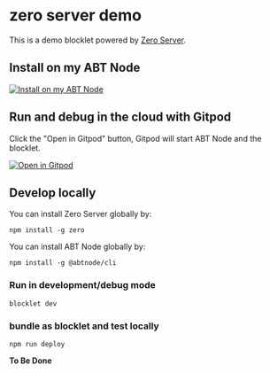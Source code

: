 # zero server demo

This is a demo blocklet powered by [Zero Server](https://zeroserver.io/).

## Install on my ABT Node

[![Install on my ABT Node](https://raw.githubusercontent.com/blocklet/development-guide/main/assets/install_on_abtnode.svg)](https://install.arcblock.io/?action=blocklet-install&meta_url=https%3A%2F%2Fgithub.com%2Fblocklet%2Fzero-demo%2Freleases%2Fdownload%2Fv1.0.7%2Fblocklet.json)

## Run and debug in the cloud with Gitpod

Click the "Open in Gitpod" button, Gitpod will start ABT Node and the blocklet.

[![Open in Gitpod](https://gitpod.io/button/open-in-gitpod.svg)](https://gitpod.io/#https://github.com/blocklet/zero-demo)

## Develop locally

You can install Zero Server globally by:

`npm install -g zero`

You can install ABT Node globally by:

`npm install -g @abtnode/cli`

### Run in development/debug mode

`blocklet dev`

### bundle as blocklet and test locally

```shell
npm run deploy
```

**To Be Done**
